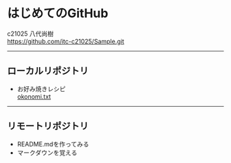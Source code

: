 # はじめてのGitHub  
c21025 八代尚樹  
https://github.com/itc-c21025/Sample.git  
***  
## ローカルリポジトリ  
* お好み焼きレシピ  
    [okonomi.txt](okonomi.txt)  
***  
## リモートリポジトリ  
* README.mdを作ってみる  
* マークダウンを覚える
